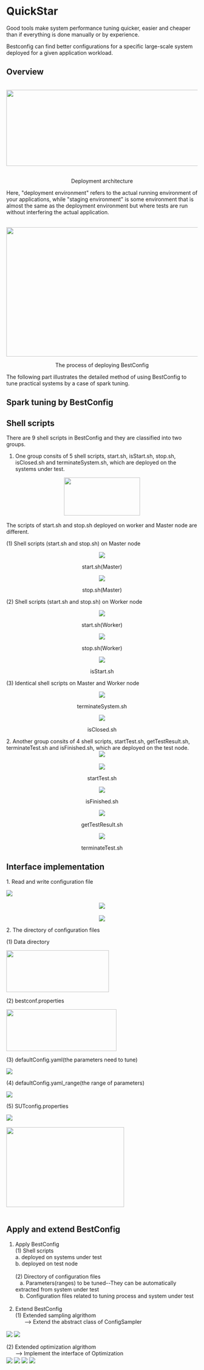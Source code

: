 QuickStar
======================

Good tools make system performance tuning quicker, easier and cheaper than if everything is done manually or by experience.

Bestconfig can find better configurations for a specific large-scale system deployed for a given application workload.

Overview
-----------------------

<div align=center>
    <br />
    <img src="https://github.com/zhuyuqing/bestconf/blob/master/doc/pics/BestConfig.png" width = "600" height = "200" align=center />
    <p align=center>Deployment architecture </p>
</div>

Here, "deployment environment" refers to the actual running environment of your applications, while "staging environment" is some environment that is almost the same as the deployment environment but where tests are run without interfering the actual application.

<div align=center>
    <br />
    <img src="https://github.com/zhuyuqing/bestconf/blob/master/doc/pics/deploy_process.jpg" width = "600" height = "340" align=center />
</div>
<div>
<p align=center>The process of deploying BestConfig </p>
</div>

The following part illustrates the detailed method of using BestConfig to tune practical systems by a case of spark tuning.

Spark tuning by BestConfig
--------------------------
Shell scripts
-------------
There are 9 shell scripts in BestConfig and they are classified into two groups.<br />
1. One group consits of 5 shell scripts, start.sh, isStart.sh, stop.sh, isClosed.sh and terminateSystem.sh, which are deployed on the      systems under test. <br />
  <div align=center>
    <img src="https://github.com/zhuyuqing/bestconf/blob/master/doc/pics/shells-tune.jpg" width = "200" height = "100" align=center />
</div>
<br />
The scripts of start.sh and stop.sh deployed on worker and Master node are different. <br />  
<p>(1) Shell scripts (start.sh and stop.sh) on Master node</p>
<div align=center>
    <img src="https://github.com/zhuyuqing/bestconf/blob/master/doc/pics/start.jpg"  align=center />
</div>
<p align=center>start.sh(Master)</p>
<div align=center>
    <img src="https://github.com/zhuyuqing/bestconf/blob/master/doc/pics/stop.jpg"  align=center />
</div>
<p align=center>stop.sh(Master)</p>
<p>(2) Shell scripts (start.sh and stop.sh) on Worker node</p>
<div align=center>
    <img src="https://github.com/zhuyuqing/bestconf/blob/master/doc/pics/start_worker.jpg" align=center />
</div>
<p align=center>start.sh(Worker)</p>
<div align=center>
    <img src="https://github.com/zhuyuqing/bestconf/blob/master/doc/pics/stop_worker.jpg" align=center />
</div>
<p align=center>stop.sh(Worker)</p>
<div align=center>
    <img src="https://github.com/zhuyuqing/bestconf/blob/master/doc/pics/isStart.jpg" align=center />
</div>
<p align=center>isStart.sh</p>
<p>(3) Identical shell scripts on Master and Worker node</p>
<div align=center>
    <img src="https://github.com/zhuyuqing/bestconf/blob/master/doc/pics/terminateSystem.jpg"  align=center />
</div>
<p align=center>terminateSystem.sh</p>
<div align=center>
    <img src="https://github.com/zhuyuqing/bestconf/blob/master/doc/pics/isClosed.jpg" align=center />
</div>
<p align=center>isClosed.sh</p>
2. Another group consits of 4 shell scripts, startTest.sh, getTestResult.sh, terminateTest.sh and isFinished.sh, which are deployed        on the test node. <br />
   <div align=center>
    <img src="https://github.com/zhuyuqing/bestconf/blob/master/doc/pics/shell-test.jpg"  align=center />
</div>
<br />
<div align=center>
 <img src="https://github.com/zhuyuqing/bestconf/blob/master/doc/pics/startTest.jpg"  align=center />
</div>
<p align=center>startTest.sh</p>
<div align=center>
 <img src="https://github.com/zhuyuqing/bestconf/blob/master/doc/pics/isFinished.jpg"  align=center />
</div>
<p align=center>isFinished.sh</p>
<div align=center>
 <img src="https://github.com/zhuyuqing/bestconf/blob/master/doc/pics/getTestResult.jpg"  align=center />
</div>
<p align=center>getTestResult.sh</p>
<div align=center>
 <img src="https://github.com/zhuyuqing/bestconf/blob/master/doc/pics/terminateTest.jpg"  align=center />
</div>
<p align=center>terminateTest.sh</p>

Interface implementation
------------------------
<p>1. Read and write configuration file</p>
<div>
 <img src="https://github.com/zhuyuqing/bestconf/blob/master/doc/pics/interface3.jpg"  align=center />
</div>
<br />
<div align=center>
 <img src="https://github.com/zhuyuqing/bestconf/blob/master/doc/pics/interface1.jpg"  align=center />
</div>
<br />
<div align=center>
 <img src="https://github.com/zhuyuqing/bestconf/blob/master/doc/pics/interface2.jpg"  align=center />
</div>
<p>2. The directory of configuration files</p>
<p>(1) Data directory</p>
<div>
 <img src="https://github.com/zhuyuqing/bestconf/blob/master/doc/pics/data_catalog.jpg" width = "270" height = "110" align=center />
</div>
<p>(2) bestconf.properties </p>
<div>
 <img src="https://github.com/zhuyuqing/bestconf/blob/master/doc/pics/bestconf_properties.jpg" width = "290" height = "110" align=center />
</div>
<p>(3) defaultConfig.yaml(the parameters need to tune)  </p>
<div>
 <img src="https://github.com/zhuyuqing/bestconf/blob/master/doc/pics/defaultConfig_yaml.jpg"  align=center />
</div>
<p>(4) defaultConfig.yaml_range(the range of parameters) </p>
<div>
 <img src="https://github.com/zhuyuqing/bestconf/blob/master/doc/pics/defaultConfig_yamlrange.jpg"  align=center />
</div>
<p>(5) SUTconfig.properties </p>
<div >
 <img src="https://github.com/zhuyuqing/bestconf/blob/master/doc/pics/SUTconfig_properties.jpg"  align=center />
</div>
<br />
<div>
 <img src="https://github.com/zhuyuqing/bestconf/blob/master/doc/pics/SUTconfig_properties2.jpg" width = "310" height = "210" align=center />
</div>
<br />

Apply and extend BestConfig
---------------------------
1. Apply BestConfig <br />
   (1) Shell scripts <br />
       a. deployed on systems under test <br />
       b. deployed on test node <br />
       <br />
   (2) Directory of configuration files <br />
    a. Parameters(ranges) to be tuned--They can be automatically extracted from system under test <br />
    b. Configuration files related to tuning process and system under test <br />
       <br />
2. Extend BestConfig <br />
   (1) Extended sampling algrithom <br />
       --> Extend the abstract class of ConfigSampler <br />
 <div>
 <img src="https://github.com/zhuyuqing/bestconf/blob/master/doc/pics/ConfigSampler1.jpg"  align=center />
    <img src="https://github.com/zhuyuqing/bestconf/blob/master/doc/pics/ConfigSampler2.jpg"  align=center />
 </div>
    <br />
   (2) Extended optimization algrithom <br />
       --> Implement the interface of Optimization <br />
       <div>
    <img src="https://github.com/zhuyuqing/bestconf/blob/master/doc/pics/Optimization1.jpg"  align=center />
    <img src="https://github.com/zhuyuqing/bestconf/blob/master/doc/pics/Optimization2.jpg"  align=center />
    <img src="https://github.com/zhuyuqing/bestconf/blob/master/doc/pics/Optimization3.jpg"  align=center />
    <img src="https://github.com/zhuyuqing/bestconf/blob/master/doc/pics/Optimization5.jpg"  align=center />
    </div>
